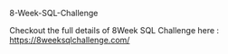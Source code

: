 8-Week-SQL-Challenge

Checkout the full details of 8Week SQL Challenge here : https://8weeksqlchallenge.com/
